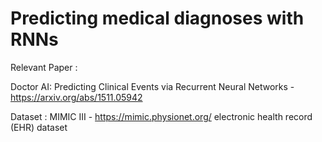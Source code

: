 # Predicting medical diagnoses with RNNs

Relevant Paper :

Doctor AI: Predicting Clinical Events via Recurrent Neural Networks - https://arxiv.org/abs/1511.05942

Dataset : MIMIC III - https://mimic.physionet.org/ electronic health record (EHR) dataset
